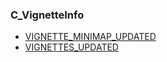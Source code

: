 ### C\_VignetteInfo

* [VIGNETTE\_MINIMAP\_UPDATED](https://wow.gamepedia.com/VIGNETTE_MINIMAP_UPDATED)
* [VIGNETTES\_UPDATED](https://wow.gamepedia.com/VIGNETTES_UPDATED)



